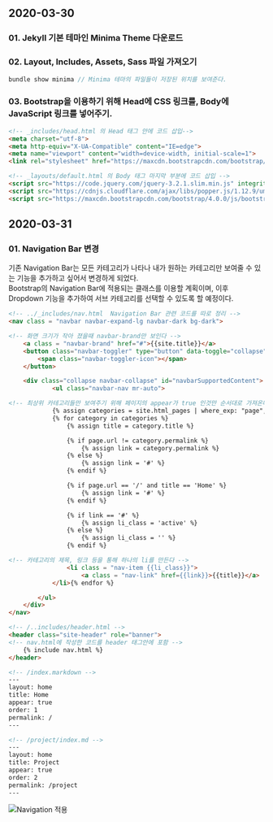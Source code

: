 ## 2020-03-30

### 01. Jekyll 기본 테마인 Minima Theme 다운로드
### 02. Layout, Includes, Assets, Sass 파일 가져오기
```c++
bundle show minima // Minima 테마의 파일들이 저장된 위치를 보여준다.
```
### 03. Bootstrap을 이용하기 위해 Head에 CSS 링크를, Body에 JavaScript 링크를 넣어주기.
```html 
<!-- _includes/head.html 의 Head 태그 안에 코드 삽입-->
<meta charset="utf-8">
<meta http-equiv="X-UA-Compatible" content="IE=edge">
<meta name="viewport" content="width=device-width, initial-scale=1">
<link rel="stylesheet" href="https://maxcdn.bootstrapcdn.com/bootstrap/4.0.0/css/bootstrap.min.css" integrity="sha384-Gn5384xqQ1aoWXA+058RXPxPg6fy4IWvTNh0E263XmFcJlSAwiGgFAW/dAiS6JXm" crossorigin="anonymous">
```
```html
<!-- _layouts/default.html 의 Body 태그 마지막 부분에 코드 삽입 -->
<script src="https://code.jquery.com/jquery-3.2.1.slim.min.js" integrity="sha384-KJ3o2DKtIkvYIK3UENzmM7KCkRr/rE9/Qpg6aAZGJwFDMVNA/GpGFF93hXpG5KkN" crossorigin="anonymous"></script>
<script src="https://cdnjs.cloudflare.com/ajax/libs/popper.js/1.12.9/umd/popper.min.js" integrity="sha384-ApNbgh9B+Y1QKtv3Rn7W3mgPxhU9K/ScQsAP7hUibX39j7fakFPskvXusvfa0b4Q" crossorigin="anonymous"></script>
<script src="https://maxcdn.bootstrapcdn.com/bootstrap/4.0.0/js/bootstrap.min.js" integrity="sha384-JZR6Spejh4U02d8jOt6vLEHfe/JQGiRRSQQxSfFWpi1MquVdAyjUar5+76PVCmYl" crossorigin="anonymous"></script>
```

## 2020-03-31

### 01. Navigation Bar 변경

기존 Navigation Bar는 모든 카테고리가 나타나 내가 원하는 카테고리만 보여줄 수 있는 기능을 추가하고 싶어서 변경하게 되었다.
<br>Bootstrap의 Navigation Bar에 적용되는 클래스를 이용할 계획이며, 이후 Dropdown 기능을 추가하여 서브 카테고리를 선택할 수 있도록 할 예정이다.

```html
<!-- ../_includes/nav.html  Navigation Bar 관련 코드를 따로 정리 -->
<nav class = "navbar navbar-expand-lg navbar-dark bg-dark"> 

<!-- 화면 크기가 작아 졌을때 navbar-brand만 보인다 -->
	<a class = "navbar-brand" href="#">{{site.title}}</a>
	<button class="navbar-toggler" type="button" data-toggle="collapse" data-target="#navbarSupportedContent" aria-controls="navbarSupportedContent" aria-expanded="false" aria-label="Toggle navigation">
		<span class="navbar-toggler-icon"></span>
	</button>

	<div class="collapse navbar-collapse" id="navbarSupportedContent">
    		<ul class="navbar-nav mr-auto">

<!-- 최상위 카테고리들만 보여주기 위해 페이지의 appear가 true 인것만 순서대로 가져온다 --> 
			{% assign categories = site.html_pages | where_exp: "page","page.appear == true" | sort : 'order' %}
			{% for category in categories %}
				{% assign title = category.title %}

				{% if page.url != category.permalink %}
					{% assign link = category.permalink %}
				{% else %}
					{% assign link = '#' %}
				{% endif %}

				{% if page.url == '/' and title == 'Home' %}
					{% assign link = '#' %}
				{% endif %}

				{% if link == '#' %}
					{% assign li_class = 'active' %}
				{% else %}
					{% assign li_class = '' %}
				{% endif %}

<!-- 카테고리의 제목, 링크 등을 통해 하나의 li를 만든다 -->
				<li class = "nav-item {{li_class}}">
					<a class = "nav-link" href={{link}}>{{title}}</a>
			</li>{% endfor %}

		</ul>
	</div>
</nav>
```

```html
<!-- /..includes/header.html -->
<header class="site-header" role="banner">
<!-- nav.html에 작성한 코드를 header 태그안에 포함 -->
	{% include nav.html %}
</header>
```

```markdown
<!-- /index.markdown -->
---
layout: home
title: Home
appear: true
order: 1
permalink: /
---
```

```markdown
<!-- /project/index.md -->
---
layout: home 
title: Project
appear: true
order: 2
permalink: /project
---
```
![Navigation 적용](https://user-images.githubusercontent.com/17156386/78041726-0d202100-73ac-11ea-94fe-5bbead6e969f.png)
